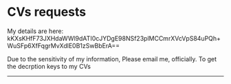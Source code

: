 # CVs requests

My details are here:
kKXsKHfF73JXHdaWWl9dATI0cJYDgE98NSf23plMCCmrXVcVpS84uPQh+WuSFp6XfFqgrMvXdlE0B1zSwBbErA==

Due to the sensitivity of my information,
Please email me, officially. To get the decrption keys to my CVs

---

